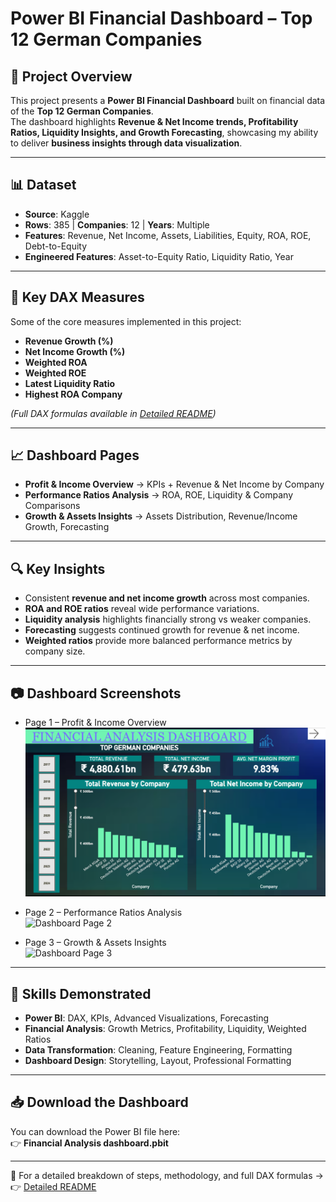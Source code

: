 # Power BI Financial Dashboard – Top 12 German Companies  

## 📌 Project Overview  
This project presents a **Power BI Financial Dashboard** built on financial data of the **Top 12 German Companies**.  
The dashboard highlights **Revenue & Net Income trends, Profitability Ratios, Liquidity Insights, and Growth Forecasting**, showcasing my ability to deliver **business insights through data visualization**.  

---

## 📊 Dataset  
- **Source**: Kaggle  
- **Rows**: 385 | **Companies**: 12 | **Years**: Multiple  
- **Features**: Revenue, Net Income, Assets, Liabilities, Equity, ROA, ROE, Debt-to-Equity  
- **Engineered Features**: Asset-to-Equity Ratio, Liquidity Ratio, Year  

---

## 📐 Key DAX Measures  
Some of the core measures implemented in this project:  
- **Revenue Growth (%)**  
- **Net Income Growth (%)**  
- **Weighted ROA**  
- **Weighted ROE**  
- **Latest Liquidity Ratio**  
- **Highest ROA Company**  

*(Full DAX formulas available in [Detailed README](Detailed_README.md))*  

---

## 📈 Dashboard Pages  

- **Profit & Income Overview** → KPIs + Revenue & Net Income by Company  
- **Performance Ratios Analysis** → ROA, ROE, Liquidity & Company Comparisons  
- **Growth & Assets Insights** → Assets Distribution, Revenue/Income Growth, Forecasting  

---

## 🔍 Key Insights  
- Consistent **revenue and net income growth** across most companies.  
- **ROA and ROE ratios** reveal wide performance variations.  
- **Liquidity analysis** highlights financially strong vs weaker companies.  
- **Forecasting** suggests continued growth for revenue & net income.  
- **Weighted ratios** provide more balanced performance metrics by company size.  

---

## 📷 Dashboard Screenshots  

- Page 1 – Profit & Income Overview  
  ![Dashboard Page 1](https://github.com/Panwars259/powerbi-german-companies-financial-analysis/blob/main/Images/Revenue%20%26%20Profit%20Overview.png)  

- Page 2 – Performance Ratios Analysis  
  ![Dashboard Page 2]()  

- Page 3 – Growth & Assets Insights  
  ![Dashboard Page 3](images/dashboard_page3.png)  

---

## 🚀 Skills Demonstrated  
- **Power BI**: DAX, KPIs, Advanced Visualizations, Forecasting  
- **Financial Analysis**: Growth Metrics, Profitability, Liquidity, Weighted Ratios  
- **Data Transformation**: Cleaning, Feature Engineering, Formatting  
- **Dashboard Design**: Storytelling, Layout, Professional Formatting  

---

## 📥 Download the Dashboard
You can download the Power BI file here:  
👉 **Financial Analysis dashboard.pbit**

---

📂 For a detailed breakdown of steps, methodology, and full DAX formulas →  
👉 [Detailed README](Detailed_README.md)
